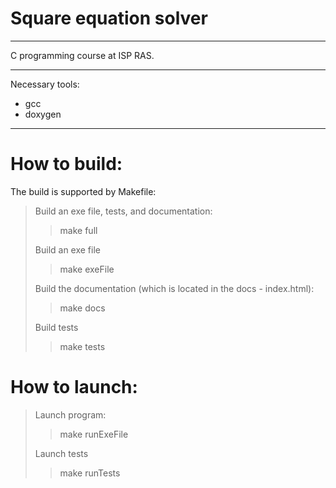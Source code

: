 # Square equation solver

---

C programming course at ISP RAS.

---

Necessary tools:

+ gcc
+ doxygen

---

# How to build:

The build is supported by Makefile:

> Build an exe file, tests, and documentation:
>> make full
>
> Build an exe file
>> make exeFile
>
> Build the documentation (which is located in the docs - index.html):
>> make docs
>
> Build tests
>> make tests

# How to launch:

> Launch program:
>> make runExeFile
>
> Launch tests
>> make runTests
